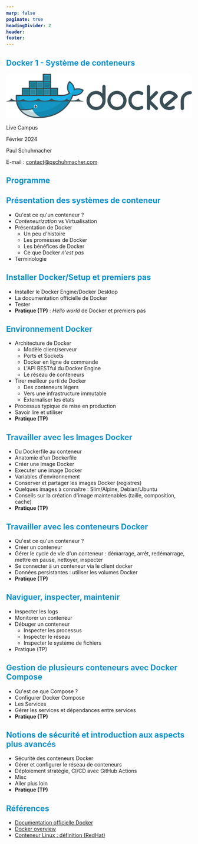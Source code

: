 ```yaml
---
marp: false
paginate: true
headingDivider: 2
header:
footer: 
---
```


<style>
section {
  font-size: 1.6rem;
  
}
h1,h2{
    color: #0F91CB !important;
}
code{
    color:#eb34cf;
    /* color:black; */
    font-weight: bold;
}

</style>

##  Docker 1 - Système de conteneurs 

![bg right contain](../assets/docker-logo.png)

Live Campus

Février 2024

Paul Schuhmacher 

E-mail : [contact@pschuhmacher.com](mailto:contact@pschuhmacher.com)

## Programme

## Présentation des systèmes de conteneur

- Qu'est ce qu'un conteneur ?
- *Conteneurization* vs Virtualisation
- Présentation de Docker
  - Un peu d'histoire
  - Les promesses de Docker
  - Les bénéfices de Docker
  - Ce que Docker *n'est pas*
- Terminologie

## Installer Docker/Setup et premiers pas

- Installer le Docker Engine/Docker Desktop
- La documentation officielle de Docker
- Tester
- **Pratique (TP)** : *Hello world* de Docker et premiers pas

## Environnement Docker

- Architecture de Docker
  - Modèle client/serveur
  - Ports et Sockets
  - Docker en ligne de commande
  - L'API RESTful du Docker Engine
  - Le réseau de conteneurs
- Tirer meilleur parti de Docker
  - Des conteneurs légers
  - Vers une infrastructure immutable
  - Externaliser les états
- Processus typique de mise en production
- Savoir lire et utiliser 
- **Pratique (TP)**

## Travailler avec les Images Docker

- Du Dockerfile au conteneur
- Anatomie d'un Dockerfile
- Créer une image Docker
- Executer une image Docker
- Variables d'environnement
- Conserver et partager les images Docker (registres)
- Quelques images à connaître : Slim/Alpine, Debian/Ubuntu
- Conseils sur la création d'image maintenables (taille, composition, cache)
- **Pratique (TP)**

## Travailler avec les conteneurs Docker

- Qu'est ce qu'un conteneur ?
- Créer un conteneur
- Gérer le cycle de vie d'un conteneur : démarrage, arrêt, redémarrage, mettre en pause, nettoyer, inspecter
- Se connecter à un conteneur via le client docker
- Données persistantes : utiliser les volumes Docker
- **Pratique (TP)**

## Naviguer, inspecter, maintenir

- Inspecter les logs
- Monitorer un conteneur
- Débuger un conteneur
  - Inspecter les processus
  - Inspecter le réseau
  - Inspecter le système de fichiers
- Pratique (TP)

## Gestion de plusieurs conteneurs avec Docker Compose

- Qu'est ce que Compose ?
- Configurer Docker Compose
- Les Services
- Gérer les services et dépendances entre services
- **Pratique (TP)**

## Notions de sécurité et introduction aux aspects plus avancés

- Sécurité des conteneurs Docker
- Gérer et configurer le réseau de conteneurs
- Déploiement stratégie, CI/CD avec GitHub Actions
- Misc
- Aller plus loin
- **Pratique (TP)**

## Références

- [Documentation officielle Docker](https://docs.docker.com/)
- [Docker overview](https://docs.docker.com/get-started/overview/)
- [Conteneur Linux : définition (RedHat)](https://www.redhat.com/fr/topics/containers/whats-a-linux-container)

